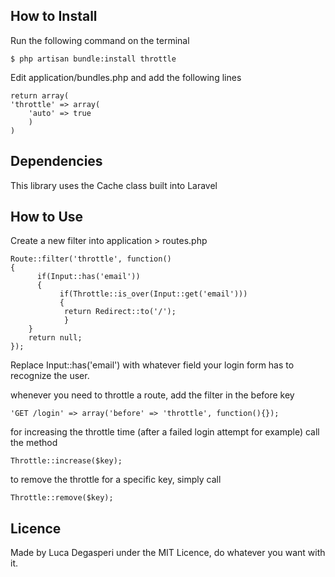 ## How to Install

Run the following command on the terminal

    $ php artisan bundle:install throttle

Edit application/bundles.php and add the following lines

    return array(
    'throttle' => array(
	    'auto' => true
	    )
    )

## Dependencies

This library uses the Cache class built into Laravel

## How to Use

Create a new filter into application > routes.php

    Route::filter('throttle', function()
    {
		  if(Input::has('email'))
		  {
			   if(Throttle::is_over(Input::get('email')))
			   {
				return Redirect::to('/');
		    	}
	    }
	    return null;	
    });

Replace Input::has('email') with whatever field your login form has to recognize the user.

whenever you need to throttle a route, add the filter in the before key

    'GET /login' => array('before' => 'throttle', function(){});
    
for increasing the throttle time (after a failed login attempt for example) call the method

    Throttle::increase($key);
    
to remove the throttle for a specific key, simply call

    Throttle::remove($key);

## Licence

Made by Luca Degasperi under the MIT Licence, do whatever you want with it.